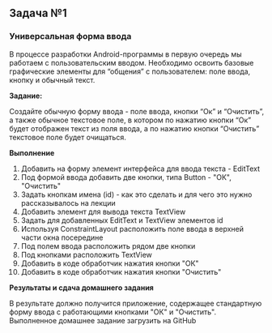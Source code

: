 ## Задача №1
### Универсальная форма ввода

В процессе разработки Android-программы в первую очередь мы работаем с пользовательским вводом. Необходимо освоить базовые графические элементы для “общения” с пользователем: поле ввода, кнопку и обычный текст. 

**Задание:**

Создайте обычную форму ввода - поле ввода, кнопки “Ок” и “Очистить”, а также обычное текстовое поле, в котором по нажатию кнопки “Ок” будет отображен текст из поля ввода, а по нажатию кнопки “Очистить” текстовое поле будет очищаться. 



**Выполнение**
1. Добавить на форму элемент интерфейса для ввода текста - EditText
2. Под формой ввода добавить две кнопки, типа Button - "ОК", "Очистить"
3. Задать кнопкам имена (id) - как это сделать и для чего это нужно рассказывалось на лекции
4. Добавить элемент для вывода текста TextView
5. Задать для добавленных EditText и TextView элементов id
6. Используя ConstraintLayout расположить поле ввода в верхней части окна посередине
7. Под полем ввода расположить рядом две кнопки
8. Под кнопками расположить TextView
9. Добавить в коде обработчик нажатия кнопки "ОК"
10. Добавить в коде обработчик нажатия кнопки "Очистить"




**Результаты и сдача домашнего задания**

В результате должно получится приложение, содержащее стандартную форму ввода с работающими кнопками "ОК" и "Очистить".
Выполненное домашнее задание загрузить на GitHub
